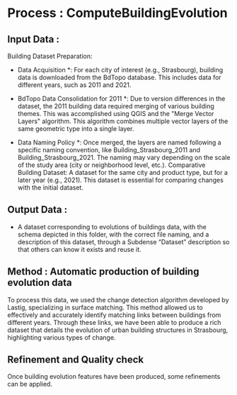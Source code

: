 # Process : ComputeBuildingEvolution 

## Input Data :
Building Dataset Preparation:

* Data Acquisition *: For each city of interest (e.g., Strasbourg), building data is downloaded from the BdTopo database. This includes data for different years, such as 2011 and 2021.

* BdTopo Data Consolidation for 2011 *: Due to version differences in the dataset, the 2011 building data required merging of various building themes. This was accomplished using QGIS and the "Merge Vector Layers" algorithm. This algorithm combines multiple vector layers of the same geometric type into a single layer.

* Data Naming Policy *: Once merged, the layers are named following a specific naming convention, like Building_Strasbourg_2011 and Building_Strasbourg_2021. The naming may vary depending on the scale of the study area (city or neighborhood level, etc.).
Comparative Building Dataset: A dataset for the same city and product type, but for a later year (e.g., 2021). This dataset is essential for comparing changes with the initial dataset. 

## Output Data : 
*	A dataset corresponding to evolutions of buildings data, with the schema depicted in this folder, with the correct file naming, and a description of this dataset, through a Subdense “Dataset” description so that others can know it exists and reuse it.

## Method : Automatic production of building evolution data
To process this data, we used the change detection algorithm developed by Lastig, specializing in surface matching. This method allowed us to effectively and accurately identify matching links between buildings from different years. Through these links, we have been able to produce a rich dataset that details the evolution of urban building structures in Strasbourg, highlighting various types of change.
## Refinement and Quality check 
Once building evolution features have been produced, some refinements can be applied.  
